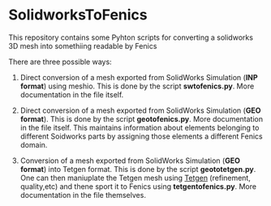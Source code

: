 # SolidworksToFenics
This repository contains some Pyhton scripts for converting a solidworks 3D mesh into somethiing readable by Fenics

There are three possible ways:

1. Direct conversion of a mesh exported from SolidWorks Simulation (**INP format**) using meshio. This is done by the script **swtofenics.py**. More documentation in the file itself. 

1. Direct conversion of a mesh exported from SolidWorks Simulation (**GEO format**). This is done by the script **geotofenics.py**. More documentation in the file itself. This maintains information about elements belonging to different Soidworks parts by assigning those elements a different Fenics domain.

1. Conversion of a mesh exported from SolidWorks Simulation (**GEO format**) into Tetgen format. This is done by the script **geototetgen.py**. One can then maniuplate the Tetgen mesh using [Tetgen](http://wias-berlin.de/software/tetgen/1.5/doc/manual/index.html) (refinement, quality,etc) and thene sport it to Fenics using **tetgentofenics.py**. More documentation in the file themselves.


